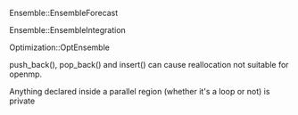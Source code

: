 Ensemble::EnsembleForecast

Ensemble::EnsembleIntegration

Optimization::OptEnsemble

 push_back(), pop_back() and insert() can cause reallocation not suitable for openmp.
 
 Anything declared inside a parallel region (whether it's a loop or not) is private